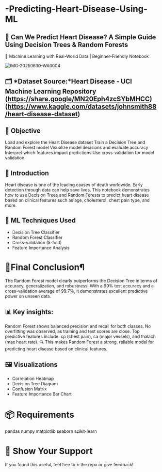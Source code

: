 # -Predicting-Heart-Disease-Using-ML
## 💓 Can We Predict Heart Disease? A Simple Guide Using Decision Trees & Random Forests
🔬 Machine Learning with Real-World Data | Beginner-Friendly Notebook

![IMG-20250630-WA0004](https://github.com/user-attachments/assets/cb2a6885-11e2-4727-a6d0-87e3db99e39f)

## 🗂 *Dataset Source:*Heart Disease - UCI Machine Learning Repository (https://share.google/MN20Eph4zcSYbMHCC) (https://www.kaggle.com/datasets/johnsmith88/heart-disease-dataset)

## 🎯 Objective
Load and explore the Heart Disease dataset
Train a Decision Tree and Random Forest model
Visualize model decisions and evaluate accuracy
Interpret which features impact predictions
Use cross-validation for model validation

## 📘 Introduction
Heart disease is one of the leading causes of death worldwide. Early detection through data can help save lives. This notebook demonstrates how to use Decision Trees and Random Forests to predict heart disease based on clinical features such as age, cholesterol, chest pain type, and more.

## 🧠 ML Techniques Used

- Decision Tree Classifier
- Random Forest Classifier
- Cross-validation (5-fold)
- Feature Importance Analysis

#  📌Final Conclusion¶
The Random Forest model clearly outperforms the Decision Tree in terms of accuracy, generalization, and robustness. With a 99% test accuracy and a cross-validation average of 99.7%, it demonstrates excellent predictive power on unseen data.

## 📊 Key insights:

Random Forest shows balanced precision and recall for both classes.
No overfitting was observed, as training and test scores are close.
Top predictive features include: cp (chest pain), ca (major vessels), and thalach (max heart rate).
🔍 This makes Random Forest a strong, reliable model for predicting heart disease based on clinical features.

## 🖼 Visualizations

- Correlation Heatmap
- Decision Tree Diagram
- Confusion Matrix
- Feature Importance Bar Chart

  
# 📦 Requirements

pandas
numpy
matplotlib
seaborn
scikit-learn

# 🌟 Show Your Support

If you found this useful, feel free to ⭐ the repo or give feedback!
